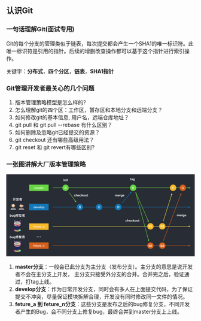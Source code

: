 ## 认识Git

### 一句话理解Git(面试专用)

Git的每个分支的管理类似于链表，每次提交都会产生一个SHA1的唯一标识符。此唯一标识符是引用的指针。后续的增删改查操作都可以基于这个指针进行索引操作。

关键字：**分布式**，**四个分区**，**链表**，**SHA1指针**

### Git管理开发者最关心的几个问题

1. 版本管理策略模型是怎么样的?
2. 怎么理解git的四个区：工作区，暂存区和本地分支和远端分支？
3. 如何修改git的基本信息, 用户名，远端仓库地址？
4. git pull 和 git pull --rebase 有什么区别？
5. 如何删除及忽略git已经提交的资源？
6. git checkout 还有哪些高级用法？
7. git reset 和 git revert有哪些区别?

### 一张图讲解大厂版本管理策略

![一张图讲解大厂版本管理策略](https://raw.githubusercontent.com/wangdaodao/GitImg/master/img/20190213074521.png)

1. **master分支**：一般会已此分支为主分支（发布分支）。主分支的意思是说开发者不会在主分支上开发， 主分支只接受外分支的合并。合并完之后，验证通过，打tag上线。
2. **develop分支**：作为日常开发分支，同时会有多人在上面提交代码，为了保证提交不冲突，尽量保证模块拆解合理，开发没有同时修改同一文件的情况。
3. **feture_a 到 feture_n分支**：这些分支是发布之后的bug修复分支，不同开发者产生的Bug，会不同分支上修复bug，最终合并到master分支上上线。




